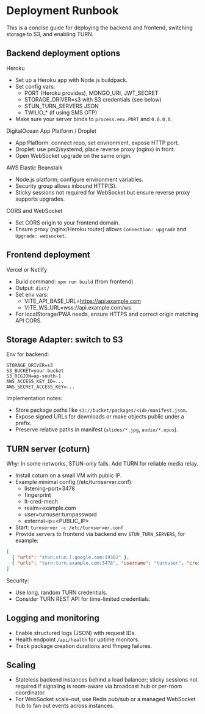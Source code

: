 # Deployment Runbook

This is a concise guide for deploying the backend and frontend, switching storage to S3, and enabling TURN.

## Backend deployment options

Heroku
- Set up a Heroku app with Node.js buildpack.
- Set config vars:
  - PORT (Heroku provides), MONGO_URI, JWT_SECRET
  - STORAGE_DRIVER=s3 with S3 credentials (see below)
  - STUN_TURN_SERVERS JSON
  - TWILIO_* (if using SMS OTP)
- Make sure your server binds to `process.env.PORT` and `0.0.0.0`.

DigitalOcean App Platform / Droplet
- App Platform: connect repo, set environment, expose HTTP port.
- Droplet: use pm2/systemd; place reverse proxy (nginx) in front.
- Open WebSocket upgrade on the same origin.

AWS Elastic Beanstalk
- Node.js platform; configure environment variables.
- Security group allows inbound HTTP(S).
- Sticky sessions not required for WebSocket but ensure reverse proxy supports upgrades.

CORS and WebSocket
- Set CORS origin to your frontend domain.
- Ensure proxy (nginx/Heroku router) allows `Connection: upgrade` and `Upgrade: websocket`.

## Frontend deployment

Vercel or Netlify
- Build command: `npm run build` (from frontend)
- Output: `dist/`
- Set env vars:
  - VITE_API_BASE_URL=https://api.example.com
  - VITE_WS_URL=wss://api.example.com/ws
- For localStorage/PWA needs, ensure HTTPS and correct origin matching API CORS.

## Storage Adapter: switch to S3

Env for backend:

```
STORAGE_DRIVER=s3
S3_BUCKET=your-bucket
S3_REGION=ap-south-1
AWS_ACCESS_KEY_ID=...
AWS_SECRET_ACCESS_KEY=...
```

Implementation notes:
- Store package paths like `s3://bucket/packages/<id>/manifest.json`.
- Expose signed URLs for downloads or make objects public under a prefix.
- Preserve relative paths in manifest (`slides/*.jpg`, `audio/*.opus`).

## TURN server (coturn)

Why: In some networks, STUN-only fails. Add TURN for reliable media relay.

- Install coturn on a small VM with public IP.
- Example minimal config (/etc/turnserver.conf):
  - listening-port=3478
  - fingerprint
  - lt-cred-mech
  - realm=example.com
  - user=turnuser:turnpassword
  - external-ip=<PUBLIC_IP>
- Start: `turnserver -c /etc/turnserver.conf`
- Provide servers to frontend via backend env `STUN_TURN_SERVERS`, for example:

```json
[
  { "urls": "stun:stun.l.google.com:19302" },
  { "urls": "turn:turn.example.com:3478", "username": "turnuser", "credential": "turnpassword" }
]
```

Security:
- Use long, random TURN credentials.
- Consider TURN REST API for time-limited credentials.

## Logging and monitoring

- Enable structured logs (JSON) with request IDs.
- Health endpoint `/api/health` for uptime monitors.
- Track package creation durations and ffmpeg failures.

## Scaling

- Stateless backend instances behind a load balancer; sticky sessions not required if signaling is room-aware via broadcast hub or per-room coordinator.
- For WebSocket scale-out, use Redis pub/sub or a managed WebSocket hub to fan out events across instances.